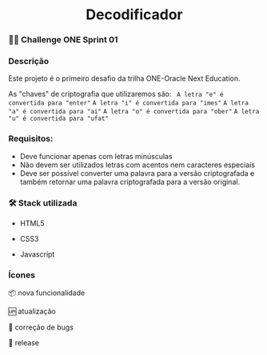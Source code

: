 <h1 align="center"> Decodificador </h1>

###  🧗🏽 Challenge ONE Sprint 01  

### Descrição 

Este projeto é o primeiro desafio da trilha ONE-Oracle Next Education.

As "chaves" de criptografia que utilizaremos são:
`` A letra "e" é convertida para "enter"`` 
``A letra "i" é convertida para "imes"``
``A letra "a" é convertida para "ai"``
``A letra "o" é convertida para "ober"``
``A letra "u" é convertida para "ufat"``

### Requisitos:
- Deve funcionar apenas com letras minúsculas
- Não devem ser utilizados letras com acentos nem caracteres especiais
- Deve ser possível converter uma palavra para a versão criptografada e também retornar uma palavra criptografada para a versão original.

### :hammer_and_wrench:	 Stack utilizada

* HTML5 

* CSS3

* Javascript

### Ícones 

:package: nova funcionalidade 

:up: atualização 

:bug: correção de bugs

:checkered_flag: release 
